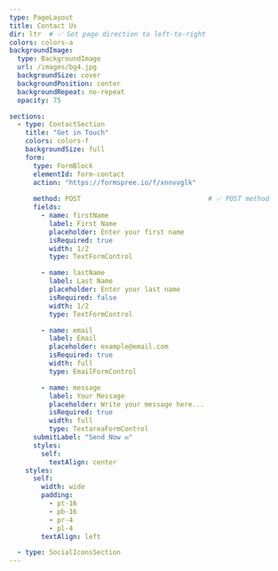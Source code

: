 ```yaml
---
type: PageLayout
title: Contact Us
dir: ltr  # ✅ Set page direction to left-to-right
colors: colors-a
backgroundImage:
  type: BackgroundImage
  url: /images/bg4.jpg
  backgroundSize: cover
  backgroundPosition: center
  backgroundRepeat: no-repeat
  opacity: 75

sections:
  - type: ContactSection
    title: "Get in Touch"
    colors: colors-f
    backgroundSize: full
    form:
      type: FormBlock
      elementId: form-contact
      action: "https://formspree.io/f/xnnvvglk"
 
      method: POST                                # ✅ POST method
      fields:
        - name: firstName
          label: First Name
          placeholder: Enter your first name
          isRequired: true
          width: 1/2
          type: TextFormControl

        - name: lastName
          label: Last Name
          placeholder: Enter your last name
          isRequired: false
          width: 1/2    
          type: TextFormControl

        - name: email
          label: Email
          placeholder: example@email.com
          isRequired: true
          width: full
          type: EmailFormControl

        - name: message
          label: Your Message
          placeholder: Write your message here...
          isRequired: true
          width: full
          type: TextareaFormControl
      submitLabel: "Send Now ✉️"
      styles:
        self:
          textAlign: center
    styles:
      self:
        width: wide
        padding:
          - pt-16
          - pb-16
          - pr-4
          - pl-4
        textAlign: left

  - type: SocialIconsSection
---
```

